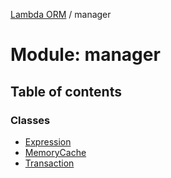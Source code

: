 [Lambda ORM](../README.md) / manager

# Module: manager

## Table of contents

### Classes

- [Expression](../classes/manager.Expression.md)
- [MemoryCache](../classes/manager.MemoryCache.md)
- [Transaction](../classes/manager.Transaction.md)
